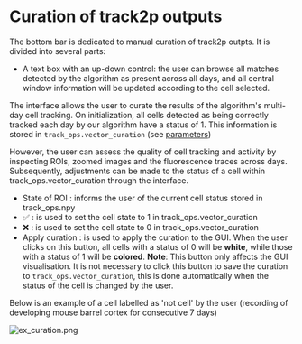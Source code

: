# Curation of track2p outputs

The bottom bar is dedicated to manual curation of track2p outpts. It is divided into several parts:

- A text box with an up-down control: the user can browse all matches detected by the algorithm as present across all days, and all central window information will be updated according to the cell selected.

The interface allows the user to curate the results of the algorithm's multi-day cell tracking. On initialization, all cells detected as being correctly tracked each day by our algorithm have a status of 1. This information is stored in `track_ops.vector_curation` (see [parameters](https://github.com/juremaj/track2p/blob/main/docs/parameters.md))

However, the user can assess the quality of cell tracking and activity by inspecting ROIs, zoomed images and the fluorescence traces across days. Subsequently, adjustments can be made to the status of a cell within track_ops.vector_curation through the interface.

- State of ROI : informs the user of the current cell status stored in track_ops.npy
- ✅ : is used to set the cell state to 1 in track_ops.vector_curation
- ❌ : is used to set the cell state to 0 in track_ops.vector_curation
- Apply curation : is used to apply the curation to the GUI. When the user clicks on this button, all cells with a status of 0 will be **white**, while those with a status of 1 will be **colored**. **Note**: This button only affects the GUI visualisation. It is not necessary to click this button to save the curation to `track_ops.vector_curation`, this is done automatically when the status of the cell is changed by the user.

Below is an example of a cell labelled as 'not cell' by the user (recording of developing mouse barrel cortex for consecutive 7 days)

![ex_curation.png](media/plots/ex_curation.png)